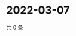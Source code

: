 # 2022-03-07

共 0 条

<!-- BEGIN WEIBO -->
<!-- 最后更新时间 Mon Mar 07 2022 03:11:30 GMT+0800 (China Standard Time) -->

<!-- END WEIBO -->
